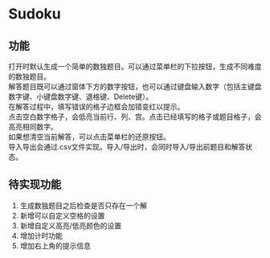 # Sudoku
## 功能
打开时默认生成一个简单的数独题目。可以通过菜单栏的下拉按钮，生成不同难度的数独题目。  
解答题目既可以通过窗体下方的数字按钮，也可以通过键盘输入数字（包括主键盘数字键、小键盘数字键、退格键、Delete键）。  
在解答过程中，填写错误的格子边框会加错变红以提示。  
点击空白数字格子，会低亮当前行、列、宫。点击已经填写的格子或题目格子，会高亮相同数字。  
如果想清空当前解答，可以点击菜单栏的还原按钮。  
导入导出会通过.csv文件实现。导入/导出时，会同时导入/导出前题目和解答状态。  

## 待实现功能
1. 生成数独题目之后检查是否只存在一个解  
2. 新增可以自定义空格的设置  
3. 新增自定义高亮/低亮颜色的设置  
4. 增加计时功能  
5. 增加右上角的提示信息  
